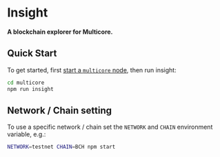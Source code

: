 # Insight

**A blockchain explorer for Multicore.**

## Quick Start

To get started, first [start a `multicore` node](../multicore-node/readme.md), then run insight:

```sh
cd multicore
npm run insight
```

## Network / Chain setting

To use a specific network / chain set the `NETWORK` and `CHAIN` environment variable, e.g.:

```sh
NETWORK=testnet CHAIN=BCH npm start
```
